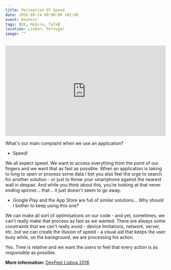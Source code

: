 ```yaml
---
title: Perception Of Speed
date: 2016-09-24 00:00:00 +01:00
event: DevFest
tags: [UX, Mobile, Talk]
location: Lisbon, Portugal
image: ""
---
```


<div style="left: 0; width: 100%; height: 0; position: relative; padding-bottom: 56.1972%;">
	<iframe src="https://speakerdeck.com/player/81af90d2f49e49ef9bdbf5dde320ed5c" style="border: 0; top: 0; left: 0; width: 100%; height: 100%; position: absolute;" allowfullscreen scrolling="no" allow="encrypted-media">
	</iframe>
</div>


What's our main complaint when we use an application? 

* Speed!

We all expect speed. We want to access everything from the point of our fingers and we want that as fast as possible. When an application is taking to long to open or process some data I bet you also feel the urge to search for another solution - or just to throw your smartphone against the nearest wall in despair. And while you think about this, you’re looking at that never ending spinner… that... it just doesn't seem to go away.

* Google Play and the App Store are full of similar solutions... Why should I bother to keep using this one?

We can make all sort of optimisations on our code - and yet, sometimes, we can't really make that process as fast as we wanted. There are always some constraints that we can't really avoid - device limitations, network, server, etc. but we can create the illusion of speed - a visual aid that keeps the user busy while, on the background, we are processing his action.

Yes. Time is relative and we want the users to feel that every action is as responsible as possible.




**More information:** <a href="https://photos.google.com/share/AF1QipMSq4mF--5dgeeUM5Q0kAbQlmw8ZOm_DNlp51AAgMnEXrz83zai-RvwFLXRZceUlg?key=NjRGdFdfb3ZvTDl2bzJsUzFrVTBJb3FKejFzZ1hB" rel="noopener">DevFest Lisboa 2016</a>
